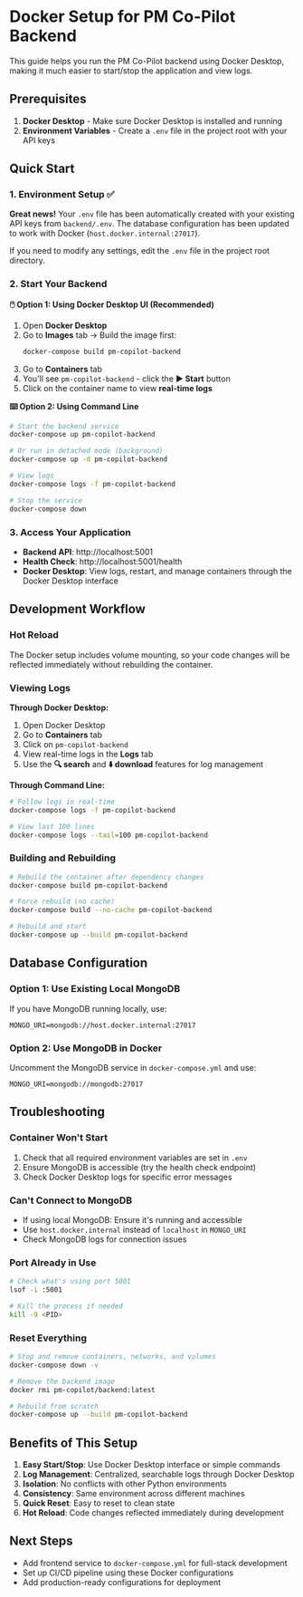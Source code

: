 # Docker Setup for PM Co-Pilot Backend

This guide helps you run the PM Co-Pilot backend using Docker Desktop, making it much easier to start/stop the application and view logs.

## Prerequisites

1. **Docker Desktop** - Make sure Docker Desktop is installed and running
2. **Environment Variables** - Create a `.env` file in the project root with your API keys

## Quick Start

### 1. Environment Setup ✅

**Great news!** Your `.env` file has been automatically created with your existing API keys from `backend/.env`. The database configuration has been updated to work with Docker (`host.docker.internal:27017`).

If you need to modify any settings, edit the `.env` file in the project root directory.

### 2. Start Your Backend

**🖱️ Option 1: Using Docker Desktop UI (Recommended)**

1. Open **Docker Desktop**
2. Go to **Images** tab → Build the image first:
   ```bash
   docker-compose build pm-copilot-backend
   ```
3. Go to **Containers** tab
4. You'll see `pm-copilot-backend` - click the **▶️ Start** button
5. Click on the container name to view **real-time logs**

**⌨️ Option 2: Using Command Line**

```bash
# Start the backend service
docker-compose up pm-copilot-backend

# Or run in detached mode (background)  
docker-compose up -d pm-copilot-backend

# View logs
docker-compose logs -f pm-copilot-backend

# Stop the service
docker-compose down
```

### 3. Access Your Application

- **Backend API**: http://localhost:5001
- **Health Check**: http://localhost:5001/health
- **Docker Desktop**: View logs, restart, and manage containers through the Docker Desktop interface

## Development Workflow

### Hot Reload

The Docker setup includes volume mounting, so your code changes will be reflected immediately without rebuilding the container.

### Viewing Logs

**Through Docker Desktop:**
1. Open Docker Desktop
2. Go to **Containers** tab
3. Click on `pm-copilot-backend`
4. View real-time logs in the **Logs** tab
5. Use the **🔍 search** and **⬇️ download** features for log management

**Through Command Line:**
```bash
# Follow logs in real-time
docker-compose logs -f pm-copilot-backend

# View last 100 lines
docker-compose logs --tail=100 pm-copilot-backend
```

### Building and Rebuilding

```bash
# Rebuild the container after dependency changes
docker-compose build pm-copilot-backend

# Force rebuild (no cache)
docker-compose build --no-cache pm-copilot-backend

# Rebuild and start
docker-compose up --build pm-copilot-backend
```

## Database Configuration

### Option 1: Use Existing Local MongoDB
If you have MongoDB running locally, use:
```
MONGO_URI=mongodb://host.docker.internal:27017
```

### Option 2: Use MongoDB in Docker
Uncomment the MongoDB service in `docker-compose.yml` and use:
```
MONGO_URI=mongodb://mongodb:27017
```

## Troubleshooting

### Container Won't Start
1. Check that all required environment variables are set in `.env`
2. Ensure MongoDB is accessible (try the health check endpoint)
3. Check Docker Desktop logs for specific error messages

### Can't Connect to MongoDB
- If using local MongoDB: Ensure it's running and accessible
- Use `host.docker.internal` instead of `localhost` in `MONGO_URI`
- Check MongoDB logs for connection issues

### Port Already in Use
```bash
# Check what's using port 5001
lsof -i :5001

# Kill the process if needed
kill -9 <PID>
```

### Reset Everything
```bash
# Stop and remove containers, networks, and volumes
docker-compose down -v

# Remove the backend image
docker rmi pm-copilot/backend:latest

# Rebuild from scratch
docker-compose up --build pm-copilot-backend
```

## Benefits of This Setup

1. **Easy Start/Stop**: Use Docker Desktop interface or simple commands
2. **Log Management**: Centralized, searchable logs through Docker Desktop
3. **Isolation**: No conflicts with other Python environments
4. **Consistency**: Same environment across different machines
5. **Quick Reset**: Easy to reset to clean state
6. **Hot Reload**: Code changes reflected immediately during development

## Next Steps

- Add frontend service to `docker-compose.yml` for full-stack development
- Set up CI/CD pipeline using these Docker configurations
- Add production-ready configurations for deployment
